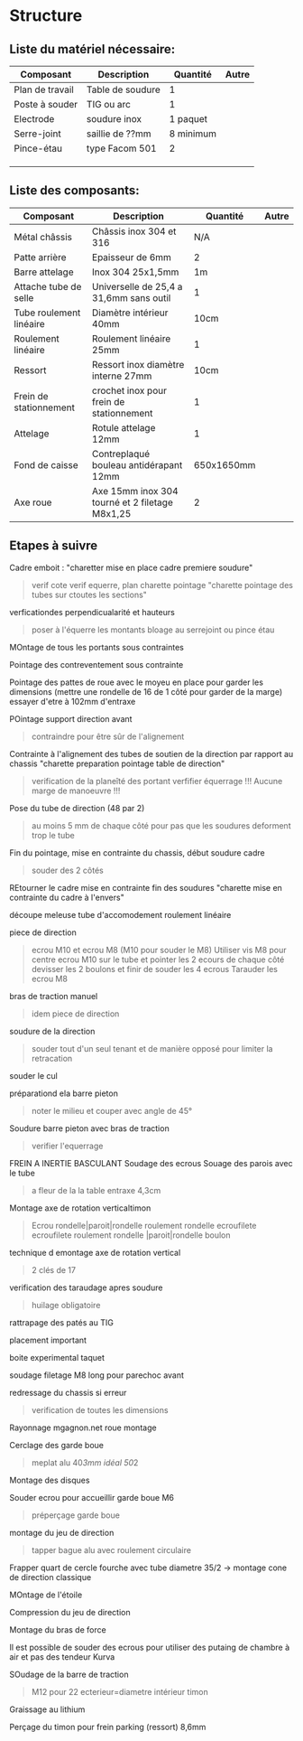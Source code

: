 # Structure

## Liste du matériel nécessaire:

| Composant | Description | Quantité | Autre |
| ----------- | ----------- | ----------- | ----------- |
| Plan de travail | Table de soudure | 1 |  |
| Poste à souder |	TIG ou arc | 1 |  |
| Electrode | soudure inox | 1 paquet |  |
| Serre-joint |	saillie de ??mm | 8 minimum |  |
| Pince-étau | type Facom 501 | 2 |  |
|  |  |  |  |
|  |  |  |  |
|  |  |  |  |

## Liste des composants:
| Composant | Description | Quantité | Autre |
| ----------- | ----------- | ----------- | ----------- |
| Métal châssis |	Châssis inox 304 et 316 | N/A |  |
| Patte arrière |	Epaisseur de 6mm | 2 |  |
| Barre attelage |	Inox 304 25x1,5mm | 1m |  |
| Attache tube de selle |	Universelle de 25,4 a 31,6mm sans outil | 1 |  |
| Tube roulement linéaire |	Diamètre intérieur 40mm | 10cm |  |
| Roulement linéaire | Roulement linéaire 25mm | 1 |  |
| Ressort | Ressort inox diamètre interne 27mm | 10cm |  |
| Frein de stationnement | crochet inox pour frein de stationnement | 1 |  |
| Attelage | Rotule attelage 12mm | 1 |  |
| Fond de caisse |	Contreplaqué bouleau antidérapant 12mm | 650x1650mm |  |
| Axe roue |	Axe 15mm inox 304 tourné et 2 filetage M8x1,25 | 2 |  |



## Etapes à suivre

Cadre emboit : "charetter mise en place cadre premiere soudure"
> verif cote
> verif equerre, plan
charette pointage "charette pointage des tubes sur ctoutes les sections"

verficationdes perpendicualarité et hauteurs
> poser à l'équerre les montants
>bloage au serrejoint ou pince étau

MOntage de tous les portants sous contraintes

Pointage des contreventement sous contrainte

Pointage des pattes de roue avec le moyeu en place pour garder les dimensions (mettre une rondelle de 16 de 1 côté pour garder de la marge) essayer d'etre à 102mm d'entraxe

POintage support direction avant
> contraindre pour être sûr de l'alignement

Contrainte à l'alignement des tubes de soutien de la direction par rapport au chassis "charette preparation pointage table de direction"
> verification de la planeîté des portant
> verfifier équerrage
> !!! Aucune marge de manoeuvre !!!

Pose du tube de direction (48 par 2)
> au moins 5 mm de chaque côté pour pas que les soudures deforment trop le tube

Fin du pointage, mise en contrainte du chassis, début soudure cadre
> souder des 2 côtés

REtourner le cadre mise en contrainte fin des soudures "charette mise en contrainte du cadre à l'envers"

découpe meleuse tube d'accomodement roulement linéaire

piece de direction
> ecrou M10 et ecrou M8 (M10 pour souder le M8)
> Utiliser vis M8 pour centre ecrou M10 sur le tube et pointer les 2 ecours de chaque côté
> devisser les 2 boulons et finir de souder les 4 ecrous
>Tarauder les ecrou M8

bras de traction manuel
> idem piece de direction

soudure de la direction
> souder tout d'un seul tenant et de manière opposé pour limiter la retracation

souder le cul

préparationd ela barre pieton
> noter le milieu et couper avec angle de 45°

Soudure barre pieton avec bras de traction
> verifier l'equerrage

FREIN A INERTIE BASCULANT
Soudage des ecrous
Souage des parois avec le tube
> a fleur de la la table
> entraxe 4,3cm
>

Montage axe de rotation verticaltimon
>Ecrou rondelle|paroit|rondelle roulement rondelle ecroufilete ecroufilete roulement rondelle |paroit|rondelle boulon

technique d emontage axe de rotation vertical
> 2 clés de 17

verification des taraudage apres soudure
> huilage obligatoire

rattrapage des patés au TIG

placement important

boite experimental taquet

soudage filetage M8 long pour parechoc avant

redressage du chassis si erreur
> verification de toutes les dimensions

Rayonnage mgagnon.net roue montage

Cerclage des garde boue
> meplat alu 40*3mm idéal 50*2

Montage des disques

Souder ecrou pour accueillir garde boue M6
> préperçage garde boue

montage du jeu de direction
> tapper bague alu avec roulement circulaire

Frapper quart de cercle fourche avec tube diametre 35/2 -> montage cone de direction classique

MOntage de l'étoile

Compression du jeu de direction

Montage du bras de force

Il est possible de souder des ecrous pour utiliser des putaing de chambre à air et pas des tendeur Kurva

SOudage de la barre de traction
> M12 pour 22 ecterieur=diametre intérieur timon


Graissage au lithium

Perçage du timon pour frein parking (ressort) 8,6mm
